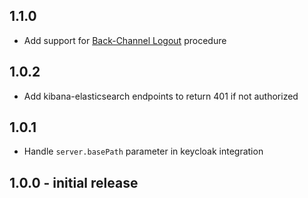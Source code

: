 ## 1.1.0

* Add support for [Back-Channel Logout](https://openid.net/specs/openid-connect-backchannel-1_0.html) procedure

## 1.0.2

* Add kibana-elasticsearch endpoints to return 401 if not authorized

## 1.0.1

* Handle ``server.basePath`` parameter in keycloak integration

## 1.0.0 - initial release